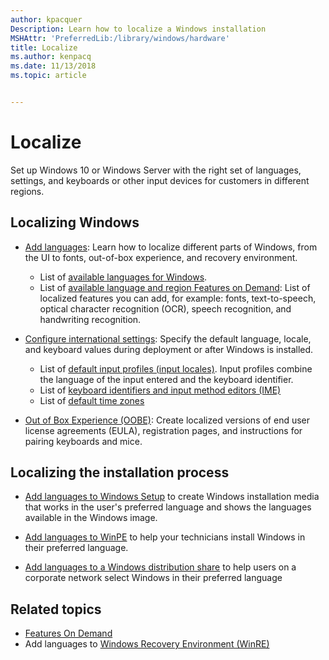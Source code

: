 ```yaml
---
author: kpacquer
Description: Learn how to localize a Windows installation
MSHAttr: 'PreferredLib:/library/windows/hardware'
title: Localize
ms.author: kenpacq
ms.date: 11/13/2018
ms.topic: article


---
```


# Localize

Set up Windows 10 or Windows Server with the right set of languages, settings, and keyboards or other input devices for customers in different regions.

## Localizing Windows

* [Add languages](add-language-packs-to-windows.md): Learn how to localize different parts of Windows, from the UI to fonts, out-of-box experience, and recovery environment. 
  - List of [available languages for Windows](available-language-packs-for-windows.md).
  - List of [available language and region Features on Demand](features-on-demand-language-fod.md): List of localized features you can add, for example: fonts, text-to-speech, optical character recognition (OCR), speech recognition, and handwriting recognition.

* [Configure international settings](configure-international-settings-in-windows.md): Specify the default language, locale, and keyboard values during deployment or after Windows is installed.
  - List of [default input profiles (input locales)](default-input-locales-for-windows-language-packs.md). Input profiles combine the language of the input entered and the keyboard identifier.
  - List of [keyboard identifiers and input method editors (IME)](windows-language-pack-default-values.md)
  - List of [default time zones](default-time-zones.md) 

* [Out of Box Experience (OOBE)](how-oobexml-works.md): Create localized versions of end user license agreements (EULA), registration pages, and instructions for pairing keyboards and mice.

## Localizing the installation process

* [Add languages to Windows Setup](add-multilingual-support-to-windows-setup.md) to create Windows installation media that works in the user's preferred language and shows the languages available in the Windows image.

* [Add languages to WinPE](winpe-mount-and-customize.md) to help your technicians install Windows in their preferred language.

* [Add languages to a Windows distribution share](add-multilingual-support-to-a-windows-distribution.md) to help users on a corporate network select Windows in their preferred language

## <span id="related_topics"></span>Related topics

* [Features On Demand](features-on-demand-v2--capabilities.md)
* Add languages to [Windows Recovery Environment (WinRE)](customize-windows-re.md)